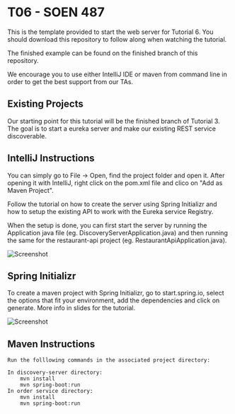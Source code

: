 # T06 - SOEN 487 #

This is the template provided to start the web server for Tutorial 6.
You should download this repository to follow along when watching the tutorial.

The finished example can be found on the finished branch of this repository.

We encourage you to use either IntelliJ IDE or maven from command line in order to get the best support from our TAs.

## Existing Projects ##

Our starting point for this tutorial will be the finished branch of Tutorial 3. The goal is to start a eureka server and make our existing REST service discoverable.


## IntelliJ Instructions ##

You can simply go to File -> Open, find the project folder and open it. After opening it with IntelliJ, right click on the pom.xml file and clico on "Add as Maven Project".

Follow the tutorial on how to create the server using Spring Initializr and how to setup the existing API to work with the Eureka service Registry. 

When the setup is done, you can first start the server by running the Application java file (eg. DiscoveryServerApplication.java) and then running the same for the restaurant-api project (eg. RestaurantApiApplication.java).

![Screenshot](img/fig01.png)

## Spring Initializr ##

To create a maven project with Spring Initializr, go to start.spring.io, select the options that fit your environment, add the dependencies and click on generate. More info in slides for the tutorial.

![Screenshot](img/fig02.png)

## Maven Instructions ##

    Run the folllowing commands in the associated project directory:

    In discovery-server directory:
        mvn install
        mvn spring-boot:run
    In order service directory:
        mvn install
        mvn spring-boot:run



